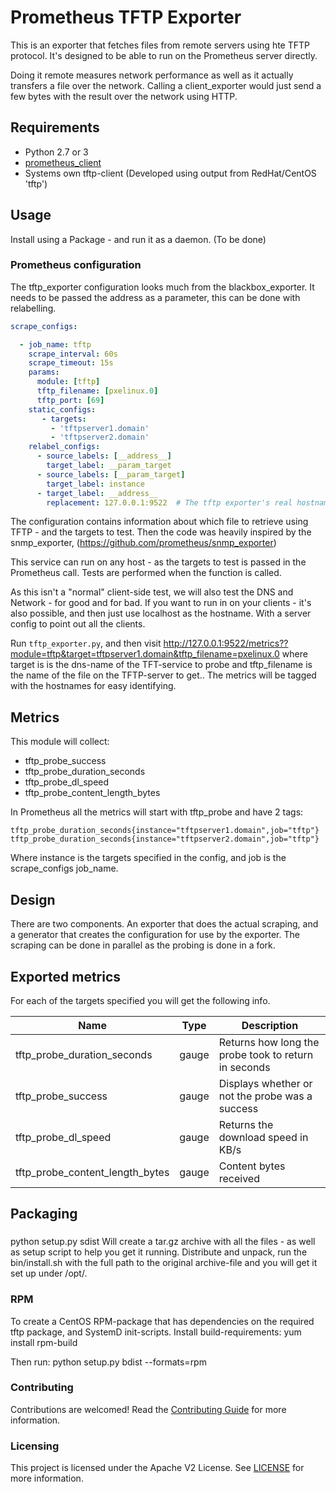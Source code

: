 # Prometheus TFTP Exporter

This is an exporter that fetches files from remote servers using hte TFTP protocol.
It's designed to be able to run on the Prometheus server directly.

Doing it remote measures network performance as well as it actually transfers a file over the network.
Calling a client_exporter would just send a few bytes with the result over the network using HTTP.

## Requirements

 * Python 2.7 or 3
 * [prometheus\_client](https://github.com/prometheus/client_python)
 * Systems own tftp-client (Developed using output from RedHat/CentOS 'tftp')

## Usage

Install using a Package - and run it as a daemon. (To be done)


### Prometheus configuration

The tftp_exporter configuration looks much from the blackbox_exporter.
It needs to be passed the address as a parameter, this can be
done with relabelling.

```YAML
scrape_configs:

  - job_name: tftp
    scrape_interval: 60s
    scrape_timeout: 15s
    params:
      module: [tftp]
      tftp_filename: [pxelinux.0]
      tftp_port: [69]
    static_configs:
       - targets:
         - 'tftpserver1.domain'
         - 'tftpserver2.domain'
    relabel_configs:
      - source_labels: [__address__]
        target_label: __param_target
      - source_labels: [__param_target]
        target_label: instance
      - target_label: __address__
        replacement: 127.0.0.1:9522  # The tftp exporter's real hostname:port.
```

The configuration contains information about which file to retrieve using TFTP - and the targets to test.
Then the code was heavily inspired by the snmp_exporter, (https://github.com/prometheus/snmp_exporter)

This service can run on any host - as the targets to test is passed in the Prometheus call. Tests are performed when the function is called.

As this isn't a "normal" client-side test, we will also test the DNS and Network - for good and for bad.
If you want to run in on your clients - it's also possible, and then just use localhost as the hostname. With a server config to point out all the clients.


Run `tftp_exporter.py`, and then visit http://127.0.0.1:9522/metrics??module=tftp&target=tftpserver1.domain&tftp_filename=pxelinux.0
where target is is the dns-name of the TFT-service to probe and tftp_filename is the name of the file on the TFTP-server to get..
The metrics will be tagged with the hostnames for easy identifying.

## Metrics
This module will collect:
* tftp_probe_success
* tftp_probe_duration_seconds
* tftp_probe_dl_speed
* tftp_probe_content_length_bytes

In Prometheus all the metrics will start with tftp_probe and have 2 tags:
```
tftp_probe_duration_seconds{instance="tftpserver1.domain",job="tftp"}
tftp_probe_duration_seconds{instance="tftpserver2.domain",job="tftp"}
```
Where instance is the targets specified in the config, and job is the scrape_configs job_name.


## Design

There are two components. An exporter that does the actual scraping,
and a generator that creates the configuration for use by the exporter.
The scraping can be done in parallel as the probing is done in a fork.

## Exported metrics
For each of the targets specified you will get the following info.

| Name                            | Type  | Description                                          |
| ------------------------------- | ----- | ---------------------------------------------------- |
| tftp_probe_duration_seconds     | gauge | Returns how long the probe took to return in seconds |
| tftp_probe_success              | gauge | Displays whether or not the probe was a success      |
| tftp_probe_dl_speed             | gauge | Returns the download speed in KB/s                   |
| tftp_probe_content_length_bytes | gauge | Content bytes received                               |


## Packaging
###
python setup.py sdist
Will create a tar.gz archive with all the files - as well as setup script to help you get it running.
Distribute and unpack, run the bin/install.sh with the full path to the original archive-file and you will get it set up under /opt/.

### RPM
To create a CentOS RPM-package that has dependencies on the required tftp package, and SystemD init-scripts.
Install build-requirements: yum install rpm-build

Then run: python setup.py bdist --formats=rpm

### Contributing

Contributions are welcomed! Read the [Contributing Guide](CONTRIBUTING.md) for more information.

### Licensing

This project is licensed under the Apache V2 License. See [LICENSE](LICENSE) for more information.